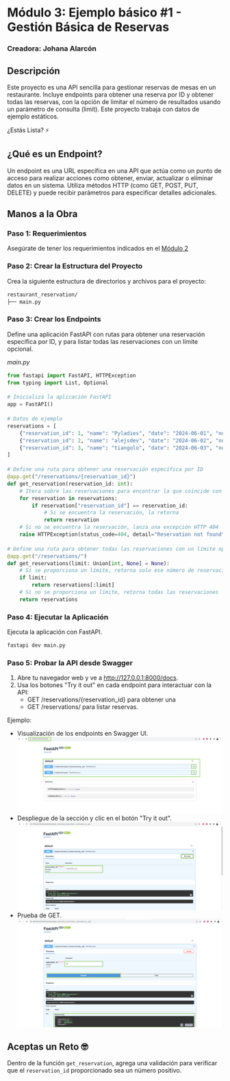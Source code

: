 # Módulo 3: Ejemplo básico #1 - Gestión Básica de Reservas

### Creadora: Johana Alarcón

## Descripción

Este proyecto es una API sencilla para gestionar reservas de mesas en un restaurante. Incluye endpoints para obtener una reserva por ID y obtener todas las reservas, con la opción de limitar el número de resultados usando un parámetro de consulta (limit). Este proyecto trabaja con datos de ejemplo estáticos.

¿Estás Lista? ⚡️

## ¿Qué es un Endpoint?

Un endpoint es una URL específica en una API que actúa como un punto de acceso para realizar acciones como obtener, enviar, actualizar o eliminar datos en un sistema. Utiliza métodos HTTP (como GET, POST, PUT, DELETE) y puede recibir parámetros para especificar detalles adicionales.

## Manos a la Obra

### Paso 1: Requerimientos

Asegúrate de tener los requerimientos indicados en el [Módulo 2](../M%202/guia-modulo2.md)

### Paso 2: Crear la Estructura del Proyecto

Crea la siguiente estructura de directorios y archivos para el proyecto:

```bash
restaurant_reservation/
├── main.py
```

### Paso 3:  Crear los Endpoints

Define una aplicación FastAPI con rutas para obtener una reservación específica por ID, y para listar todas las reservaciones con un límite opcional.

*main.py*
```python
from fastapi import FastAPI, HTTPException
from typing import List, Optional

# Inicializa la aplicación FastAPI
app = FastAPI()

# Datos de ejemplo
reservations = [
    {"reservation_id": 1, "name": "Pyladies", "date": "2024-06-01", "num_people": 30},
    {"reservation_id": 2, "name": "alejsdev", "date": "2024-06-02", "num_people": 4},
    {"reservation_id": 3, "name": "tiangolo", "date": "2024-06-03", "num_people": 3},
]

# Define una ruta para obtener una reservación específica por ID
@app.get("/reservations/{reservation_id}")
def get_reservation(reservation_id: int):
    # Itera sobre las reservaciones para encontrar la que coincide con el ID proporcionado
    for reservation in reservations:
        if reservation["reservation_id"] == reservation_id:
            # Si se encuentra la reservación, la retorna
            return reservation
    # Si no se encuentra la reservación, lanza una excepción HTTP 404
    raise HTTPException(status_code=404, detail="Reservation not found")

# Define una ruta para obtener todas las reservaciones con un límite opcional
@app.get("/reservations/")
def get_reservations(limit: Union[int, None] = None):
    # Si se proporciona un límite, retorna solo ese número de reservaciones
    if limit:
        return reservations[:limit]
    # Si no se proporciona un límite, retorna todas las reservaciones
    return reservations

```

### Paso 4:   Ejecutar la Aplicación

Ejecuta la aplicación con FastAPI.

```bash
fastapi dev main.py
```

### Paso 5:   Probar la API desde Swagger

1. Abre tu navegador web y ve a http://127.0.0.1:8000/docs.
2. Usa los botones "Try it out" en cada endpoint para interactuar con la API:
    - GET /reservations/{reservation_id} para obtener una
    - GET /reservations/ para listar reservas.


Ejemplo:
- Visualización de los endpoints en Swagger UI.
![](./images/image_1.png)
- Despliegue de la sección y clic en el botón "Try it out".
![](./images/image_2.png)
- Prueba de GET.
![](./images/image_3.png)


## Aceptas un Reto 🤓

Dentro de la función `get_reservation`, agrega una validación para verificar que el `reservation_id` proporcionado sea un número positivo.